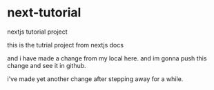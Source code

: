 # next-tutorial
nextjs tutorial project

this is the tutrial project from nextjs docs

and i have made a change from my local here. and im gonna push this change and see it in github. 

i've made yet another change after stepping away for a while.